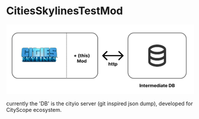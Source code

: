 # CitiesSkylinesTestMod

![](https://github.com/yasushisakai/CitiesSkylinesTestMod/blob/master/logo_and_backend.png)

currently the 'DB' is the cityio server (git inspired json dump), developed for CityScope ecosystem.
